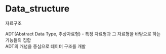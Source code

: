 # Data_structure
자료구조
<br>

ADT(Abstract Data Type, 추상자료형) - 특정 자료형과 그 자료형을 바탕으로 하는 기능들의 집합
<br>
ADT의 개념을 중심으로 데이터 구조를 개발 
